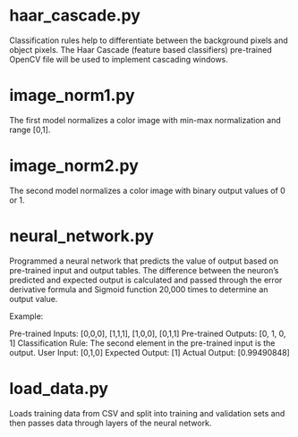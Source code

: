 # haar_cascade.py

Classification rules help to differentiate between the background pixels and object pixels. 
The Haar Cascade (feature based classifiers) pre-trained OpenCV file will be used to implement cascading windows.

# image_norm1.py

The first model normalizes a color image with min-max normalization and range [0,1]. 

# image_norm2.py

The second model normalizes a color image with binary output values of 0 or 1.

# neural_network.py

Programmed a neural network that predicts the value of output based on pre-trained input and output tables. 
The difference between the neuron’s predicted and expected output is calculated and passed through the 
error derivative formula and Sigmoid function 20,000 times to determine an output value. 

Example:

Pre-trained Inputs: [0,0,0], [1,1,1], [1,0,0], [0,1,1]
Pre-trained Outputs: [0, 1, 0, 1]
Classification Rule: The second element in the pre-trained input is the output. 
User Input: [0,1,0]
Expected Output: [1]
Actual Output: [0.99490848]

# load_data.py

Loads training data from CSV and split into training and validation sets and then passes data through layers of the neural network.  

